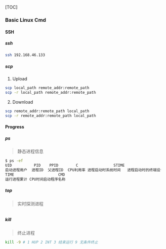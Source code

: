 [TOC]

### Basic Linux Cmd

#### SSH

##### ssh

~~~bash
ssh 192.168.46.133
~~~

##### scp

1. Upload

~~~bash
scp local_path remote_addr:remote_path
scp -r local_path remote_addr:remote_path
~~~

2. Download

~~~bash
scp remote_addr:remote_path local_path 
scp -r remote_addr:remote_path local_path 
~~~

#### Progress

##### ps

> 静态进程信息

~~~bash
$ ps -ef
UID          PID   	PPID  		C 				 STIME 				 					TTY    
启动进程用户  进程ID  父进程ID  CPU利用率 进程启动时系统时间 	进程启动时的终端设备	
TIME 					CMD
运行进程累计 CPU时间启动程序名称
~~~

##### top

> 实时探测进程

~~~bash
~~~

##### kill

> 终止进程

~~~bash
kill -9 # 1 HUP 2 INT 3 结束运行 9 无条件终止
~~~

